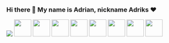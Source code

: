 ### Hi there 👋 My name is Adrian, nickname Adriks ❤️

<img src="https://github-readme-stats.vercel.app/api/top-langs/?username=AdriksOwy&&layout=compact&count_private=true&show_icons=true&theme=dracula" />

<a title="CPP">
    <img width="45" src="https://raw.githubusercontent.com/github/explore/master/topics/cpp/cpp.png%22%3E">
</a>

<a title="CSHARP">
    <img width="45" src="https://raw.githubusercontent.com/github/explore/master/topics/csharp/csharp.png%22%3E">
</a>

<a title="JAVA">
    <img width="45" src="https://raw.githubusercontent.com/github/explore/master/topics/java/java.png%22%3E">
</a>

<a title="JAVASCRIPT">
    <img width="45" src="https://raw.githubusercontent.com/github/explore/master/topics/javascript/javascript.png%22%3E">
</a>

<a title="MYSQL">
    <img width="45" src="https://raw.githubusercontent.com/github/explore/master/topics/mysql/mysql.png%22%3E">
</a>

<a title="MYSQL">
    <img width="45" src="https://raw.githubusercontent.com/github/explore/master/topics/mysql/mysql.png%22%3E
</a>

<a title="HTML">
    <img width="45" src="https://raw.githubusercontent.com/github/explore/master/topics/html/html.png%22%3E">
</a>

<a title="CSS">
    <img width="45" src="https://raw.githubusercontent.com/github/explore/master/topics/css/css.png%22%3E">
</a>
